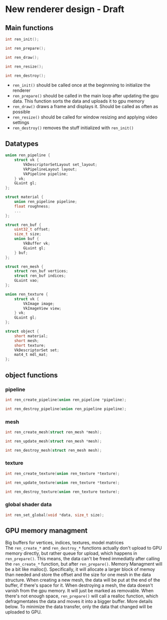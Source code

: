 # New renderer design - Draft

## Main functions
```c
int ren_init();
```
```c
int ren_prepare();
```
```c
int ren_draw();
```
```c
int ren_resize();
```
```c
int ren_destroy();
```
- `ren_init()` should be called once at the beginnning to initialize the renderer
- `ren_prepare()` should be called in the main loop after updating the gpu data. This function sorts the data and uploads it to gpu memory
- `ren_draw()` draws a frame and displays it. Should be called as often as possible
- `ren_resize()` should be called for window resizing and applying video settings
- `ren_destroy()` removes the stuff initialized with `ren_init()`

## Datatypes
```c
union ren_pipeline {
	struct vk {
		VkDescriptorSetLayout set_layout;
		VkPipelineLayout layout;
		VkPipeline pipeline;
	} vk;
	GLuint gl;
};
```
```c
struct material {
	union ren_pipeline pipeline;
	float roughness;
	...
};
```
```c
struct ren_buf {
	uint32_t offset;
	size_t size;
	union buf {
		VkBuffer vk;
		GLuint gl;
	} buf;
};
```
```c
struct ren_mesh {
	struct ren_buf vertices;
	struct ren_buf indices;
	GLuint vao;
};
```
```c
union ren_texture {
	struct vk {
		VkImage image;
		VkImageView view;
	} vk;
	GLuint gl;
};
```
```c
struct object {
	short material;
	short mesh;
	short texture;
	VkDescriptorSet set;
	mat4_t mdl_mat;
};
```

## object functions
### pipeline
```c
int ren_create_pipeline(union ren_pipeline *pipeline);
```
```c
int ren_destroy_pipeline(union ren_pipeline pipeline);
```
### mesh
```c
int ren_create_mesh(struct ren_mesh *mesh);
```
```c
int ren_update_mesh(struct ren_mesh *mesh);
```
```c
int ren_destroy_mesh(struct ren_mesh mesh);
```
### texture
```c
int ren_create_texture(union ren_texture *texture);
```
```c
int ren_update_texture(union ren_texture *texture);
```
```c
int ren_destroy_texture(union ren_texture texture);
```
### global shader data
```c
int ren_set_global(void *data, size_t size);
```

## GPU memory managment
Big buffers for vertices, indices, textures, model matrices  
The `ren_create_*` and `ren_destroy_*` functions actually don't upload to GPU memory directly, but rather queue for upload, which happens in `ren_prepare()`. This means, the data can't be freed immediatly after calling the `ren_create_*` function, but after `ren_prepare()`. Memory Managment will be a bit like malloc(). Specifically, it will allocate a larger block of memoy than needed and store the offset and the size for one mesh in the data structure. When creating a new mesh, the data will be put at the end of the buffer, if there's space for it. When destroying a mesh, the data doesn't vanish from the gpu memory. It will just be marked as removable. When there's not enough space, `ren_prepare()` will call a realloc function, which defragmentates the data and moves it into a bigger buffer. More details below. To minimize the data transfer, only the data that changed will be uploaded to GPU.
